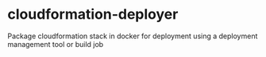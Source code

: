 # cloudformation-deployer
Package cloudformation stack in docker for deployment using a deployment management tool or build job
